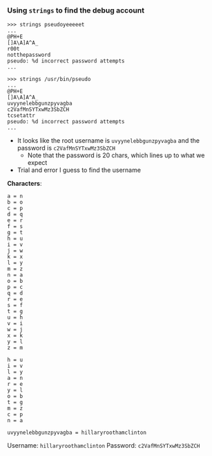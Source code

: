 ### Using `strings` to find the debug account
```
>>> strings pseudoyeeeeet
...
@PH+E
[]A\A]A^A_
r00t
notthepassword
pseudo: %d incorrect password attempts
...

>>> strings /usr/bin/pseudo
...
@PH+E
[]A\A]A^A_
uvyynelebbgunzpyvagba
c2VafMnSYTxwMz3SbZCH
tcsetattr
pseudo: %d incorrect password attempts
...
```
 - It looks like the root username is `uvyynelebbgunzpyvagba` and the password is `c2VafMnSYTxwMz3SbZCH`
	 - Note that the password is 20 chars, which lines up to what we expect
 - Trial and error I guess to find the username

**Characters**:
```
a = n
b = o
c = p
d = q
e = r
f = s
g = t
h = u
i = v
j = w
k = x
l = y
m = z
n = a
o = b
p = c
q = d
r = e
s = f
t = g
u = h
v = i
w = j
x = k
y = l
z = m
```
```
h = u
i = v
l = y
a = n
r = e
y = l
o = b
t = g
m = z
c = p
n = a
```
`uvyynelebbgunzpyvagba = hillaryroothamclinton`

Username: `hillaryroothamclinton`
Password: `c2VafMnSYTxwMz3SbZCH`

